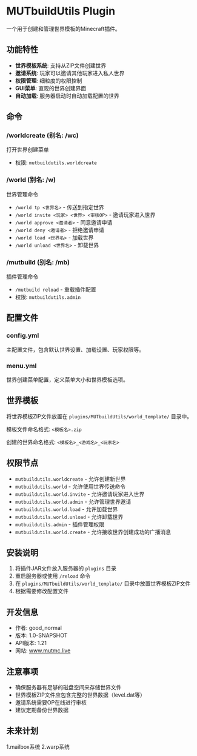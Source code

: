 # MUTbuildUtils Plugin

一个用于创建和管理世界模板的Minecraft插件。

## 功能特性

- **世界模板系统**: 支持从ZIP文件创建世界
- **邀请系统**: 玩家可以邀请其他玩家进入私人世界
- **权限管理**: 细粒度的权限控制
- **GUI菜单**: 直观的世界创建界面
- **自动加载**: 服务器启动时自动加载配置的世界

## 命令

### /worldcreate (别名: /wc)
打开世界创建菜单
- 权限: `mutbuildutils.worldcreate`

### /world (别名: /w)
世界管理命令
- `/world tp <世界名>` - 传送到指定世界
- `/world invite <玩家> <世界> <审核OP>` - 邀请玩家进入世界
- `/world approve <邀请者>` - 同意邀请申请
- `/world deny <邀请者>` - 拒绝邀请申请
- `/world load <世界名>` - 加载世界
- `/world unload <世界名>` - 卸载世界

### /mutbuild (别名: /mb)
插件管理命令
- `/mutbuild reload` - 重载插件配置
- 权限: `mutbuildutils.admin`

## 配置文件

### config.yml
主配置文件，包含默认世界设置、加载设置、玩家权限等。

### menu.yml
世界创建菜单配置，定义菜单大小和世界模板选项。

## 世界模板

将世界模板ZIP文件放置在 `plugins/MUTbuildUtils/world_template/` 目录中。

模板文件命名格式: `<模板名>.zip`

创建的世界命名格式: `<模板名>_<游戏名>_<玩家名>`

## 权限节点

- `mutbuildutils.worldcreate` - 允许创建新世界
- `mutbuildutils.world` - 允许使用世界传送命令
- `mutbuildutils.world.invite` - 允许邀请玩家进入世界
- `mutbuildutils.world.admin` - 允许管理世界邀请
- `mutbuildutils.world.load` - 允许加载世界
- `mutbuildutils.world.unload` - 允许卸载世界
- `mutbuildutils.admin` - 插件管理权限
- `mutbuildutils.world.create` - 允许接收世界创建成功的广播消息

## 安装说明

1. 将插件JAR文件放入服务器的 `plugins` 目录
2. 重启服务器或使用 `/reload` 命令
3. 在 `plugins/MUTbuildUtils/world_template/` 目录中放置世界模板ZIP文件
4. 根据需要修改配置文件

## 开发信息

- 作者: good_normal
- 版本: 1.0-SNAPSHOT
- API版本: 1.21
- 网站: www.mutmc.live

## 注意事项

- 确保服务器有足够的磁盘空间来存储世界文件
- 世界模板ZIP文件应包含完整的世界数据（level.dat等）
- 邀请系统需要OP在线进行审核
- 建议定期备份世界数据

## 未来计划
1.mailbox系统
2.warp系统